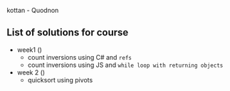  kottan - Quodnon
## List of solutions for course

- week1 ()
    - count inversions using C# and `refs`
    - count inversions using JS and `while loop with returning objects`
- week 2 ()
    - quicksort using pivots